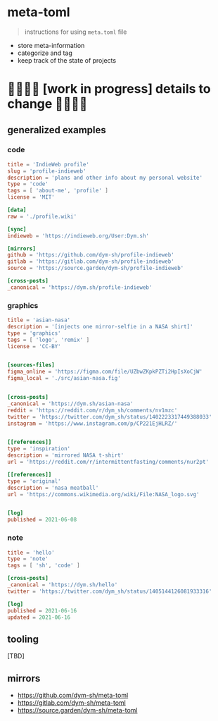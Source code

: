 # meta-toml

> instructions for using `meta.toml` file

- store meta-information
- categorize and tag
- keep track of the state of projects


# 🌈✨🌠🌟 [work in progress] details to change 🌟🌠✨🌈


## generalized examples

### code
```toml
title = 'IndieWeb profile'
slug = 'profile-indieweb'
description = 'plans and other info about my personal website'
type = 'code'
tags = [ 'about-me', 'profile' ]
license = 'MIT'

[data]
raw = './profile.wiki'

[sync]
indieweb = 'https://indieweb.org/User:Dym.sh'

[mirrors]
github = 'https://github.com/dym-sh/profile-indieweb'
gitlab = 'https://gitlab.com/dym-sh/profile-indieweb'
source = 'https://source.garden/dym-sh/profile-indieweb'

[cross-posts]
_canonical = 'https://dym.sh/profile-indieweb'
```

### graphics
```toml
title = 'asian-nasa'
description = '[injects one mirror-selfie in a NASA shirt]'
type = 'graphics'
tags = [ 'logo', 'remix' ]
license = 'CC-BY'


[sources-files]
figma_online = 'https://figma.com/file/UZbwZKpkPZTi2HpIsXoCjW'
figma_local = './src/asian-nasa.fig'


[cross-posts]
_canonical = 'https://dym.sh/asian-nasa'
reddit = 'https://reddit.com/r/dym_sh/comments/nv1mzc'
twitter = 'https://twitter.com/dym_sh/status/1402223317449388033'
instagram = 'https://www.instagram.com/p/CP221EjHLRZ/'


[[references]]
type = 'inspiration'
description = 'mirrored NASA t-shirt'
url = 'https://reddit.com/r/intermittentfasting/comments/nur2pt'

[[references]]
type = 'original'
description = 'nasa meatball'
url = 'https://commons.wikimedia.org/wiki/File:NASA_logo.svg'


[log]
published = 2021-06-08
```


### note
```toml
title = 'hello'
type = 'note'
tags = [ 'sh', 'code' ]

[cross-posts]
_canonical = 'https://dym.sh/hello'
twitter = 'https://twitter.com/dym_sh/status/1405144126081933316'

[log]
published = 2021-06-16
updated = 2021-06-16
```


## tooling
[TBD]


## mirrors
- https://github.com/dym-sh/meta-toml
- https://gitlab.com/dym-sh/meta-toml
- https://source.garden/dym-sh/meta-toml
